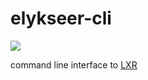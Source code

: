 # elykseer-cli

![](https://www.elykseer.com/elykseer.png)

command line interface to [LXR](https://github.com/CodiePP/elykseer-base)

